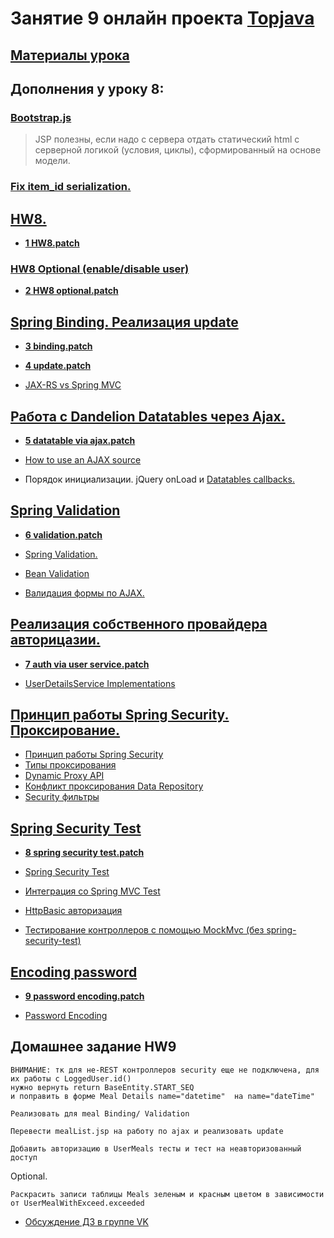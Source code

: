 # Занятие 9 онлайн проекта <a href="http://javawebinar.ru/topjava/">Topjava</a>

## <a href="https://drive.google.com/open?id=0B9Ye2auQ_NsFflQ1MVc0UmM4VWM2Wi1hTS0zVjRFWW5rQVZEdU5CVDN5dGJaMVNtVXdEU00">Материалы урока</a>

## Дополнения у уроку 8:
###  <a href="https://drive.google.com/open?id=0B9Ye2auQ_NsFSWQ5TVA5cnZQLXc">Bootstrap.js</a>
>  JSP полезны, если надо с сервера отдать статический html с серверной логикой (условия, циклы), сформированный на основе модели.

###  <a href="https://drive.google.com/open?id=0B9Ye2auQ_NsFTE1TTklNZm1qRjQ">Fix item_id serialization.</a>

##  <a href="https://drive.google.com/open?id=0B9Ye2auQ_NsFajMzbUpqRUhSWDg">HW8.</a>
-  **<a href="https://drive.google.com/open?id=0B9Ye2auQ_NsFTGVLejhlSl9FWG8">1 HW8.patch</a>**

###  <a href="https://drive.google.com/open?id=0B9Ye2auQ_NsFV0VKY2FGbndGMTQ">HW8 Optional (enable/disable user)</a>
-  **<a href="https://drive.google.com/open?id=0B9Ye2auQ_NsFZktneXN5cWhydDA">2 HW8 optional.patch</a>**

##  <a href="https://drive.google.com/open?id=0B9Ye2auQ_NsFdTFDeWtWOUtMZ00">Spring Binding. Реализация update</a>
-  **<a href="https://drive.google.com/open?id=0B9Ye2auQ_NsFcnI0NFZCcmhrN1k">3 binding.patch</a>**
-  **<a href="https://drive.google.com/open?id=0B9Ye2auQ_NsFemdGTGxIQUhaTDQ">4 update.patch</a>**

-  <a href="http://www.infoq.com/articles/springmvc_jsx-rs">JAX-RS vs Spring MVC</a>

##  <a href="https://drive.google.com/open?id=0B9Ye2auQ_NsFMm4yU0dHWFVhbDg">Работа с Dandelion Datatables через Ajax.</a>
-  **<a href="https://drive.google.com/open?id=0B9Ye2auQ_NsFMkhicjNxeVRTRW8">5 datatable via ajax.patch</a>**

-  <a href="http://dandelion.github.io/components/datatables/1.1.0/docs/html/#8-ajax">How to use an AJAX source</a>
-  Порядок инициализации. jQuery onLoad и <a href="http://dandelion.github.io/components/datatables/1.1.0/docs/html/#7-3-using-callbacks">Datatables callbacks.</a>
 
##  <a href="https://drive.google.com/open?id=0B9Ye2auQ_NsFT3lRUUQ0c1N0alk">Spring Validation</a>  
-  **<a href="https://drive.google.com/open?id=0B9Ye2auQ_NsFYUlFTVBuaVRORHM">6 validation.patch</a>**

-  <a href="http://docs.spring.io/spring/docs/current/spring-framework-reference/html/validation.html#validation-beanvalidation">Spring Validation.</a>
-  <a href="http://beanvalidation.org/">Bean Validation</a>
-  <a href="https://spring.io/blog/2012/08/29/integrating-spring-mvc-with-jquery-for-validation-rules">Валидация формы по AJAX.</a>

##  <a href="https://drive.google.com/open?id=0B9Ye2auQ_NsFckpVZG1vNjU2YTg">Реализация собственного провайдера авторицазии.</a>
-  **<a href="https://drive.google.com/open?id=0B9Ye2auQ_NsFa1VQUHVYZm1PT1U">7 auth via user service.patch</a>**

-  <a href="http://docs.spring.io/spring-security/site/docs/current/reference/htmlsingle/#userdetailsservice-implementations">UserDetailsService Implementations</a>

##  <a href="https://drive.google.com/open?id=0B9Ye2auQ_NsFT2Qya2V4N0kzWWM">Принцип работы Spring Security. Проксирование.</a> 
-  <a href="http://www.spring-source.ru/articles.php?type=manual&theme=articles&docs=article_07">Принцип работы Spring Security</a>
-  <a href="http://docs.spring.io/spring/docs/current/spring-framework-reference/html/aop.html#aop-proxying">Типы проксирования</a>
-  <a href="http://samolisov.blogspot.ru/2010/04/proxy-java.html">Dynamic Proxy API</a>
-  <a href="http://stackoverflow.com/questions/13977093/how-to-use-jparepositories-with-proxy-target-class-true/25543659#25543659">Конфликт проксирования Data Repository</a>
-  <a href="http://docs.spring.io/spring-security/site/docs/current/reference/htmlsingle/#filter-stack">Security фильтры</a>

##  <a href="https://drive.google.com/open?id=0B9Ye2auQ_NsFU3hMR0o4eGNoUmc">Spring Security Test</a>  
-  **<a href="https://drive.google.com/open?id=0B9Ye2auQ_NsFRkd0YWlSV0w4djg">8 spring security test.patch</a>**

-  <a href="http://docs.spring.io/spring-security/site/docs/4.0.x/reference/htmlsingle/#test">Spring Security Test</a></h3>
-  <a href="http://docs.spring.io/spring-security/site/docs/4.0.x/reference/htmlsingle/#test-mockmvc">Интеграция со Spring MVC Test</a>
-  <a href="http://docs.spring.io/spring-security/site/docs/4.0.x/reference/htmlsingle/##testing-http-basic-authentication">HttpBasic авторизация</a>
-  <a href="http://habrahabr.ru/post/171911/">Тестирование контроллеров с помощью MockMvc (без spring-security-test)</a>

##  <a href="https://drive.google.com/open?id=0B9Ye2auQ_NsFUHNiYzNMbkF6ajQ">Encoding password</a>  
-  **<a href="https://drive.google.com/open?id=0B9Ye2auQ_NsFSXdNSWZIelVsUjA">9 password encoding.patch</a>**

- <a href="http://docs.spring.io/spring-security/site/docs/current/reference/htmlsingle/#core-services-password-encoding">Password Encoding</a>

## Домашнее задание HW9
    ВНИМАНИЕ: тк для не-REST контроллеров security еще не подключена, для их работы с LoggedUser.id()
    нужно вернуть return BaseEntity.START_SEQ
    и поправить в форме Meal Details name="datetime"  на name="dateTime"
    
    Реализовать для meal Binding/ Validation 

    Перевести mealList.jsp на работу по ajax и реализовать update
    
    Добавить авторизацию в UserMeals тесты и тест на неавторизованный доступ

Optional.

    Раскрасить записи таблицы Meals зеленым и красным цветом в зависимости от UserMealWithExceed.exceeded    
    
-  <a href="https://vk.com/topic-88584431_31711302">Обсуждение ДЗ в группе VK</a>
